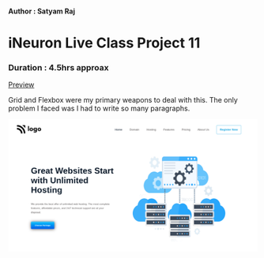 #### Author : Satyam Raj

# iNeuron Live Class Project 11

### Duration : 4.5hrs approax
[Preview](https://blacktiles.github.io/LIVE-CLASS-PROJECT-11/)

Grid and Flexbox were my primary weapons to deal with this. The only problem I faced was I had to write so many paragraphs.

![Image Preview](thumbnail.png)